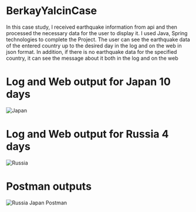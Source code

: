 # BerkayYalcinCase
In this case study, I received earthquake information from api and then processed the necessary data for the user to display it. I used Java, Spring technologies to complete the Project.
The user can see the earthquake data of the entered country up to the desired day in the log and on the web in json format. In addition, if there is no earthquake data for the specified country, it can see the message about it both in the log and on the web

# Log and Web output for Japan 10 days
![Japan](https://user-images.githubusercontent.com/72910610/227952825-5f7fb300-324e-429a-a0f8-6e18f8cdf744.png)
# Log and Web output for Russia 4 days
![Russia](https://user-images.githubusercontent.com/72910610/227952849-8612ffc6-306a-44b5-a37c-197729cbb509.png)

# Postman outputs
![Russia Japan Postman](https://user-images.githubusercontent.com/72910610/227954439-8a481092-803e-4309-a194-13f883ecc4b1.png)
